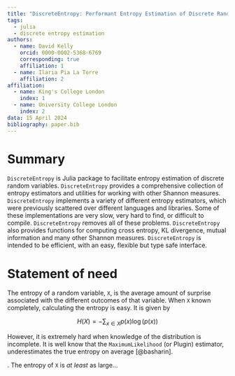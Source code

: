 ```yaml
---
title: "DiscreteEntropy: Performant Entropy Estimation of Discrete Random Variables with Julia"
tags:
  - julia
  - discrete entropy estimation
authors:
  - name: David Kelly
    orcid: 0000-0002-5368-6769
    corresponding: true
    affiliation: 1
  - name: Ilaria Pia La Torre
    affiliation: 2
affiliation:
  - name: King's College London
    index: 1
  - name: University College London
    index: 2
data: 15 April 2024
bibliography: paper.bib
---
```


# Summary
`DiscreteEntropy` is Julia package to facilitate entropy estimation of discrete random variables. `DiscreteEntropy`
provides a comprehensive collection of entropy estimators and utilities for working with other Shannon measures.
`DiscreteEntropy` implements a variety of different entropy estimators, which were previously scattered over 
different languages and libraries. Some of these implementations are very slow, very hard to find, or difficult to compile.
`DiscreteEntropy` removes all of these problems. `DiscreteEntropy` also provides functions for computing cross entropy, 
KL divergence, mutual information and many other Shannon measures. `DiscreteEntropy` is intended to be efficient, with
an easy, flexible but type safe interface.

# Statement of need
The entropy of a random variable, `X`, is the average amount of surprise associated with
the different outcomes of that variable. When `X` known completely, calculating the entropy is easy. It is 
given by 

```math
H(X) = - \sum_{x \in X} p(x) \log (p(x))
```
However, it is extremely hard when knowledge of the distribution is incomplete. It is well know that 
the `MaximumLikelihood` (or Plugin) estimator, underestimates the true entropy on average [@basharin].

. The entropy of `X` is
*at least* as large...

